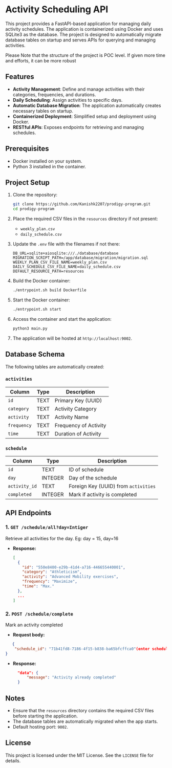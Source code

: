 # Activity Scheduling API

This project provides a FastAPI-based application for managing daily activity schedules. The application is containerized using Docker and uses SQLite3 as the database. The project is designed to automatically migrate database tables on startup and serves APIs for querying and managing activities.

Please Note that the structure of the project is POC level. If given more time and efforts, it can be more robust

## Features

- **Activity Management**: Define and manage activities with their categories, frequencies, and durations.
- **Daily Scheduling**: Assign activities to specific days.
- **Automatic Database Migration**: The application automatically creates necessary tables on startup.
- **Containerized Deployment**: Simplified setup and deployment using Docker.
- **RESTful APIs**: Exposes endpoints for retrieving and managing schedules.

## Prerequisites

- Docker installed on your system.
- Python 3 installed in the container.

## Project Setup

1. Clone the repository:
   ```bash
   git clone https://github.com/Kanishk2207/prodigy-program.git
   cd prodigy-program
   ```

2. Place the required CSV files in the `resources` directory if not present:
   - `weekly_plan.csv`
   - `daily_schedule.csv`

3. Update the `.env` file with the filenames if not there:
   ```env
   DB_URL=sqlite+aiosqlite:///./database/database
   MIGRATION_SCRIPT_PATH=/app/database/migration/migration.sql
   WEEKLY_PLAN_CSV_FILE_NAME=weekly_plan.csv
   DAILY_SCHEDULE_CSV_FILE_NAME=daily_schedule.csv
   DEFAULT_RESOURCE_PATH=resources
   ```

4. Build the Docker container:
   ```bash
   ./entrypoint.sh build Dockerfile
   ```
   
5. Start the Docker container:
   ```bash
   ./entrypoint.sh start
   ```

6. Access the container and start the application:
   ```bash
   python3 main.py
   ```

7. The application will be hosted at `http://localhost:9002`.

## Database Schema

The following tables are automatically created:

### `activities`
| Column   | Type   | Description            |
|----------|--------|------------------------|
| `id`     | TEXT  | Primary Key (UUID)     |
| `category` | TEXT  | Activity Category     |
| `activity` | TEXT  | Activity Name         |
| `frequency` | TEXT | Frequency of Activity |
| `time` | TEXT | Duration of Activity |

### `schedule`
| Column   | Type   | Description        |
|----------|--------|--------------------|
| `id`    | TEXT | ID of schedule |
| `day`    | INTEGER | Day of the schedule |
| `activity_id` | TEXT | Foreign Key (UUID) from `activities` |
| `completed` | INTEGER | Mark if activity is completed |

## API Endpoints

### 1. `GET /schedule/all?day=Intiger`
Retrieve all activities for the day.
Eg: day = 15, day=16
- **Response:**
  ```json
  [
    {
      "id": "550e8400-e29b-41d4-a716-446655440001",
      "category": "Athleticism",
      "activity": "Advanced Mobility exercises",
      "frequency": "Maximize",
      "time": "Max."
    },
    ...
  ]
  ```



### 2. `POST /schedule/complete`
Mark an activity completed
- **Request body:** 
```json
   {
    "schedule_id": "71b41fd8-7186-4f15-b838-ba65bfcffca0"(enter schedule it from get request)
}
```
- **Response:**
  ```json
    "data": {
        "message": "Activity already completed"
    }

  ```

## Notes

- Ensure that the `resources` directory contains the required CSV files before starting the application.
- The database tables are automatically migrated when the app starts.
- Default hosting port: `9002`.

## License
This project is licensed under the MIT License. See the `LICENSE` file for details.


